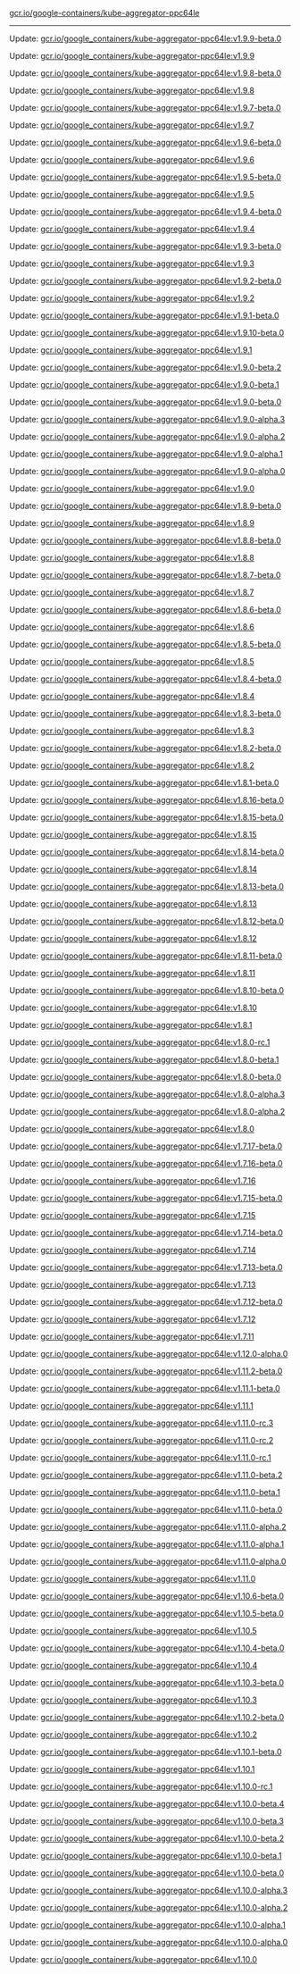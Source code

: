 [gcr.io/google-containers/kube-aggregator-ppc64le](https://hub.docker.com/r/cruse/kube-aggregator-ppc64le/tags/) 

----
Update: [gcr.io/google_containers/kube-aggregator-ppc64le:v1.9.9-beta.0](https://hub.docker.com/r/cruse/kube-aggregator-ppc64le/tags/)

Update: [gcr.io/google_containers/kube-aggregator-ppc64le:v1.9.9](https://hub.docker.com/r/cruse/kube-aggregator-ppc64le/tags/)

Update: [gcr.io/google_containers/kube-aggregator-ppc64le:v1.9.8-beta.0](https://hub.docker.com/r/cruse/kube-aggregator-ppc64le/tags/)

Update: [gcr.io/google_containers/kube-aggregator-ppc64le:v1.9.8](https://hub.docker.com/r/cruse/kube-aggregator-ppc64le/tags/)

Update: [gcr.io/google_containers/kube-aggregator-ppc64le:v1.9.7-beta.0](https://hub.docker.com/r/cruse/kube-aggregator-ppc64le/tags/)

Update: [gcr.io/google_containers/kube-aggregator-ppc64le:v1.9.7](https://hub.docker.com/r/cruse/kube-aggregator-ppc64le/tags/)

Update: [gcr.io/google_containers/kube-aggregator-ppc64le:v1.9.6-beta.0](https://hub.docker.com/r/cruse/kube-aggregator-ppc64le/tags/)

Update: [gcr.io/google_containers/kube-aggregator-ppc64le:v1.9.6](https://hub.docker.com/r/cruse/kube-aggregator-ppc64le/tags/)

Update: [gcr.io/google_containers/kube-aggregator-ppc64le:v1.9.5-beta.0](https://hub.docker.com/r/cruse/kube-aggregator-ppc64le/tags/)

Update: [gcr.io/google_containers/kube-aggregator-ppc64le:v1.9.5](https://hub.docker.com/r/cruse/kube-aggregator-ppc64le/tags/)

Update: [gcr.io/google_containers/kube-aggregator-ppc64le:v1.9.4-beta.0](https://hub.docker.com/r/cruse/kube-aggregator-ppc64le/tags/)

Update: [gcr.io/google_containers/kube-aggregator-ppc64le:v1.9.4](https://hub.docker.com/r/cruse/kube-aggregator-ppc64le/tags/)

Update: [gcr.io/google_containers/kube-aggregator-ppc64le:v1.9.3-beta.0](https://hub.docker.com/r/cruse/kube-aggregator-ppc64le/tags/)

Update: [gcr.io/google_containers/kube-aggregator-ppc64le:v1.9.3](https://hub.docker.com/r/cruse/kube-aggregator-ppc64le/tags/)

Update: [gcr.io/google_containers/kube-aggregator-ppc64le:v1.9.2-beta.0](https://hub.docker.com/r/cruse/kube-aggregator-ppc64le/tags/)

Update: [gcr.io/google_containers/kube-aggregator-ppc64le:v1.9.2](https://hub.docker.com/r/cruse/kube-aggregator-ppc64le/tags/)

Update: [gcr.io/google_containers/kube-aggregator-ppc64le:v1.9.1-beta.0](https://hub.docker.com/r/cruse/kube-aggregator-ppc64le/tags/)

Update: [gcr.io/google_containers/kube-aggregator-ppc64le:v1.9.10-beta.0](https://hub.docker.com/r/cruse/kube-aggregator-ppc64le/tags/)

Update: [gcr.io/google_containers/kube-aggregator-ppc64le:v1.9.1](https://hub.docker.com/r/cruse/kube-aggregator-ppc64le/tags/)

Update: [gcr.io/google_containers/kube-aggregator-ppc64le:v1.9.0-beta.2](https://hub.docker.com/r/cruse/kube-aggregator-ppc64le/tags/)

Update: [gcr.io/google_containers/kube-aggregator-ppc64le:v1.9.0-beta.1](https://hub.docker.com/r/cruse/kube-aggregator-ppc64le/tags/)

Update: [gcr.io/google_containers/kube-aggregator-ppc64le:v1.9.0-beta.0](https://hub.docker.com/r/cruse/kube-aggregator-ppc64le/tags/)

Update: [gcr.io/google_containers/kube-aggregator-ppc64le:v1.9.0-alpha.3](https://hub.docker.com/r/cruse/kube-aggregator-ppc64le/tags/)

Update: [gcr.io/google_containers/kube-aggregator-ppc64le:v1.9.0-alpha.2](https://hub.docker.com/r/cruse/kube-aggregator-ppc64le/tags/)

Update: [gcr.io/google_containers/kube-aggregator-ppc64le:v1.9.0-alpha.1](https://hub.docker.com/r/cruse/kube-aggregator-ppc64le/tags/)

Update: [gcr.io/google_containers/kube-aggregator-ppc64le:v1.9.0-alpha.0](https://hub.docker.com/r/cruse/kube-aggregator-ppc64le/tags/)

Update: [gcr.io/google_containers/kube-aggregator-ppc64le:v1.9.0](https://hub.docker.com/r/cruse/kube-aggregator-ppc64le/tags/)

Update: [gcr.io/google_containers/kube-aggregator-ppc64le:v1.8.9-beta.0](https://hub.docker.com/r/cruse/kube-aggregator-ppc64le/tags/)

Update: [gcr.io/google_containers/kube-aggregator-ppc64le:v1.8.9](https://hub.docker.com/r/cruse/kube-aggregator-ppc64le/tags/)

Update: [gcr.io/google_containers/kube-aggregator-ppc64le:v1.8.8-beta.0](https://hub.docker.com/r/cruse/kube-aggregator-ppc64le/tags/)

Update: [gcr.io/google_containers/kube-aggregator-ppc64le:v1.8.8](https://hub.docker.com/r/cruse/kube-aggregator-ppc64le/tags/)

Update: [gcr.io/google_containers/kube-aggregator-ppc64le:v1.8.7-beta.0](https://hub.docker.com/r/cruse/kube-aggregator-ppc64le/tags/)

Update: [gcr.io/google_containers/kube-aggregator-ppc64le:v1.8.7](https://hub.docker.com/r/cruse/kube-aggregator-ppc64le/tags/)

Update: [gcr.io/google_containers/kube-aggregator-ppc64le:v1.8.6-beta.0](https://hub.docker.com/r/cruse/kube-aggregator-ppc64le/tags/)

Update: [gcr.io/google_containers/kube-aggregator-ppc64le:v1.8.6](https://hub.docker.com/r/cruse/kube-aggregator-ppc64le/tags/)

Update: [gcr.io/google_containers/kube-aggregator-ppc64le:v1.8.5-beta.0](https://hub.docker.com/r/cruse/kube-aggregator-ppc64le/tags/)

Update: [gcr.io/google_containers/kube-aggregator-ppc64le:v1.8.5](https://hub.docker.com/r/cruse/kube-aggregator-ppc64le/tags/)

Update: [gcr.io/google_containers/kube-aggregator-ppc64le:v1.8.4-beta.0](https://hub.docker.com/r/cruse/kube-aggregator-ppc64le/tags/)

Update: [gcr.io/google_containers/kube-aggregator-ppc64le:v1.8.4](https://hub.docker.com/r/cruse/kube-aggregator-ppc64le/tags/)

Update: [gcr.io/google_containers/kube-aggregator-ppc64le:v1.8.3-beta.0](https://hub.docker.com/r/cruse/kube-aggregator-ppc64le/tags/)

Update: [gcr.io/google_containers/kube-aggregator-ppc64le:v1.8.3](https://hub.docker.com/r/cruse/kube-aggregator-ppc64le/tags/)

Update: [gcr.io/google_containers/kube-aggregator-ppc64le:v1.8.2-beta.0](https://hub.docker.com/r/cruse/kube-aggregator-ppc64le/tags/)

Update: [gcr.io/google_containers/kube-aggregator-ppc64le:v1.8.2](https://hub.docker.com/r/cruse/kube-aggregator-ppc64le/tags/)

Update: [gcr.io/google_containers/kube-aggregator-ppc64le:v1.8.1-beta.0](https://hub.docker.com/r/cruse/kube-aggregator-ppc64le/tags/)

Update: [gcr.io/google_containers/kube-aggregator-ppc64le:v1.8.16-beta.0](https://hub.docker.com/r/cruse/kube-aggregator-ppc64le/tags/)

Update: [gcr.io/google_containers/kube-aggregator-ppc64le:v1.8.15-beta.0](https://hub.docker.com/r/cruse/kube-aggregator-ppc64le/tags/)

Update: [gcr.io/google_containers/kube-aggregator-ppc64le:v1.8.15](https://hub.docker.com/r/cruse/kube-aggregator-ppc64le/tags/)

Update: [gcr.io/google_containers/kube-aggregator-ppc64le:v1.8.14-beta.0](https://hub.docker.com/r/cruse/kube-aggregator-ppc64le/tags/)

Update: [gcr.io/google_containers/kube-aggregator-ppc64le:v1.8.14](https://hub.docker.com/r/cruse/kube-aggregator-ppc64le/tags/)

Update: [gcr.io/google_containers/kube-aggregator-ppc64le:v1.8.13-beta.0](https://hub.docker.com/r/cruse/kube-aggregator-ppc64le/tags/)

Update: [gcr.io/google_containers/kube-aggregator-ppc64le:v1.8.13](https://hub.docker.com/r/cruse/kube-aggregator-ppc64le/tags/)

Update: [gcr.io/google_containers/kube-aggregator-ppc64le:v1.8.12-beta.0](https://hub.docker.com/r/cruse/kube-aggregator-ppc64le/tags/)

Update: [gcr.io/google_containers/kube-aggregator-ppc64le:v1.8.12](https://hub.docker.com/r/cruse/kube-aggregator-ppc64le/tags/)

Update: [gcr.io/google_containers/kube-aggregator-ppc64le:v1.8.11-beta.0](https://hub.docker.com/r/cruse/kube-aggregator-ppc64le/tags/)

Update: [gcr.io/google_containers/kube-aggregator-ppc64le:v1.8.11](https://hub.docker.com/r/cruse/kube-aggregator-ppc64le/tags/)

Update: [gcr.io/google_containers/kube-aggregator-ppc64le:v1.8.10-beta.0](https://hub.docker.com/r/cruse/kube-aggregator-ppc64le/tags/)

Update: [gcr.io/google_containers/kube-aggregator-ppc64le:v1.8.10](https://hub.docker.com/r/cruse/kube-aggregator-ppc64le/tags/)

Update: [gcr.io/google_containers/kube-aggregator-ppc64le:v1.8.1](https://hub.docker.com/r/cruse/kube-aggregator-ppc64le/tags/)

Update: [gcr.io/google_containers/kube-aggregator-ppc64le:v1.8.0-rc.1](https://hub.docker.com/r/cruse/kube-aggregator-ppc64le/tags/)

Update: [gcr.io/google_containers/kube-aggregator-ppc64le:v1.8.0-beta.1](https://hub.docker.com/r/cruse/kube-aggregator-ppc64le/tags/)

Update: [gcr.io/google_containers/kube-aggregator-ppc64le:v1.8.0-beta.0](https://hub.docker.com/r/cruse/kube-aggregator-ppc64le/tags/)

Update: [gcr.io/google_containers/kube-aggregator-ppc64le:v1.8.0-alpha.3](https://hub.docker.com/r/cruse/kube-aggregator-ppc64le/tags/)

Update: [gcr.io/google_containers/kube-aggregator-ppc64le:v1.8.0-alpha.2](https://hub.docker.com/r/cruse/kube-aggregator-ppc64le/tags/)

Update: [gcr.io/google_containers/kube-aggregator-ppc64le:v1.8.0](https://hub.docker.com/r/cruse/kube-aggregator-ppc64le/tags/)

Update: [gcr.io/google_containers/kube-aggregator-ppc64le:v1.7.17-beta.0](https://hub.docker.com/r/cruse/kube-aggregator-ppc64le/tags/)

Update: [gcr.io/google_containers/kube-aggregator-ppc64le:v1.7.16-beta.0](https://hub.docker.com/r/cruse/kube-aggregator-ppc64le/tags/)

Update: [gcr.io/google_containers/kube-aggregator-ppc64le:v1.7.16](https://hub.docker.com/r/cruse/kube-aggregator-ppc64le/tags/)

Update: [gcr.io/google_containers/kube-aggregator-ppc64le:v1.7.15-beta.0](https://hub.docker.com/r/cruse/kube-aggregator-ppc64le/tags/)

Update: [gcr.io/google_containers/kube-aggregator-ppc64le:v1.7.15](https://hub.docker.com/r/cruse/kube-aggregator-ppc64le/tags/)

Update: [gcr.io/google_containers/kube-aggregator-ppc64le:v1.7.14-beta.0](https://hub.docker.com/r/cruse/kube-aggregator-ppc64le/tags/)

Update: [gcr.io/google_containers/kube-aggregator-ppc64le:v1.7.14](https://hub.docker.com/r/cruse/kube-aggregator-ppc64le/tags/)

Update: [gcr.io/google_containers/kube-aggregator-ppc64le:v1.7.13-beta.0](https://hub.docker.com/r/cruse/kube-aggregator-ppc64le/tags/)

Update: [gcr.io/google_containers/kube-aggregator-ppc64le:v1.7.13](https://hub.docker.com/r/cruse/kube-aggregator-ppc64le/tags/)

Update: [gcr.io/google_containers/kube-aggregator-ppc64le:v1.7.12-beta.0](https://hub.docker.com/r/cruse/kube-aggregator-ppc64le/tags/)

Update: [gcr.io/google_containers/kube-aggregator-ppc64le:v1.7.12](https://hub.docker.com/r/cruse/kube-aggregator-ppc64le/tags/)

Update: [gcr.io/google_containers/kube-aggregator-ppc64le:v1.7.11](https://hub.docker.com/r/cruse/kube-aggregator-ppc64le/tags/)

Update: [gcr.io/google_containers/kube-aggregator-ppc64le:v1.12.0-alpha.0](https://hub.docker.com/r/cruse/kube-aggregator-ppc64le/tags/)

Update: [gcr.io/google_containers/kube-aggregator-ppc64le:v1.11.2-beta.0](https://hub.docker.com/r/cruse/kube-aggregator-ppc64le/tags/)

Update: [gcr.io/google_containers/kube-aggregator-ppc64le:v1.11.1-beta.0](https://hub.docker.com/r/cruse/kube-aggregator-ppc64le/tags/)

Update: [gcr.io/google_containers/kube-aggregator-ppc64le:v1.11.1](https://hub.docker.com/r/cruse/kube-aggregator-ppc64le/tags/)

Update: [gcr.io/google_containers/kube-aggregator-ppc64le:v1.11.0-rc.3](https://hub.docker.com/r/cruse/kube-aggregator-ppc64le/tags/)

Update: [gcr.io/google_containers/kube-aggregator-ppc64le:v1.11.0-rc.2](https://hub.docker.com/r/cruse/kube-aggregator-ppc64le/tags/)

Update: [gcr.io/google_containers/kube-aggregator-ppc64le:v1.11.0-rc.1](https://hub.docker.com/r/cruse/kube-aggregator-ppc64le/tags/)

Update: [gcr.io/google_containers/kube-aggregator-ppc64le:v1.11.0-beta.2](https://hub.docker.com/r/cruse/kube-aggregator-ppc64le/tags/)

Update: [gcr.io/google_containers/kube-aggregator-ppc64le:v1.11.0-beta.1](https://hub.docker.com/r/cruse/kube-aggregator-ppc64le/tags/)

Update: [gcr.io/google_containers/kube-aggregator-ppc64le:v1.11.0-beta.0](https://hub.docker.com/r/cruse/kube-aggregator-ppc64le/tags/)

Update: [gcr.io/google_containers/kube-aggregator-ppc64le:v1.11.0-alpha.2](https://hub.docker.com/r/cruse/kube-aggregator-ppc64le/tags/)

Update: [gcr.io/google_containers/kube-aggregator-ppc64le:v1.11.0-alpha.1](https://hub.docker.com/r/cruse/kube-aggregator-ppc64le/tags/)

Update: [gcr.io/google_containers/kube-aggregator-ppc64le:v1.11.0-alpha.0](https://hub.docker.com/r/cruse/kube-aggregator-ppc64le/tags/)

Update: [gcr.io/google_containers/kube-aggregator-ppc64le:v1.11.0](https://hub.docker.com/r/cruse/kube-aggregator-ppc64le/tags/)

Update: [gcr.io/google_containers/kube-aggregator-ppc64le:v1.10.6-beta.0](https://hub.docker.com/r/cruse/kube-aggregator-ppc64le/tags/)

Update: [gcr.io/google_containers/kube-aggregator-ppc64le:v1.10.5-beta.0](https://hub.docker.com/r/cruse/kube-aggregator-ppc64le/tags/)

Update: [gcr.io/google_containers/kube-aggregator-ppc64le:v1.10.5](https://hub.docker.com/r/cruse/kube-aggregator-ppc64le/tags/)

Update: [gcr.io/google_containers/kube-aggregator-ppc64le:v1.10.4-beta.0](https://hub.docker.com/r/cruse/kube-aggregator-ppc64le/tags/)

Update: [gcr.io/google_containers/kube-aggregator-ppc64le:v1.10.4](https://hub.docker.com/r/cruse/kube-aggregator-ppc64le/tags/)

Update: [gcr.io/google_containers/kube-aggregator-ppc64le:v1.10.3-beta.0](https://hub.docker.com/r/cruse/kube-aggregator-ppc64le/tags/)

Update: [gcr.io/google_containers/kube-aggregator-ppc64le:v1.10.3](https://hub.docker.com/r/cruse/kube-aggregator-ppc64le/tags/)

Update: [gcr.io/google_containers/kube-aggregator-ppc64le:v1.10.2-beta.0](https://hub.docker.com/r/cruse/kube-aggregator-ppc64le/tags/)

Update: [gcr.io/google_containers/kube-aggregator-ppc64le:v1.10.2](https://hub.docker.com/r/cruse/kube-aggregator-ppc64le/tags/)

Update: [gcr.io/google_containers/kube-aggregator-ppc64le:v1.10.1-beta.0](https://hub.docker.com/r/cruse/kube-aggregator-ppc64le/tags/)

Update: [gcr.io/google_containers/kube-aggregator-ppc64le:v1.10.1](https://hub.docker.com/r/cruse/kube-aggregator-ppc64le/tags/)

Update: [gcr.io/google_containers/kube-aggregator-ppc64le:v1.10.0-rc.1](https://hub.docker.com/r/cruse/kube-aggregator-ppc64le/tags/)

Update: [gcr.io/google_containers/kube-aggregator-ppc64le:v1.10.0-beta.4](https://hub.docker.com/r/cruse/kube-aggregator-ppc64le/tags/)

Update: [gcr.io/google_containers/kube-aggregator-ppc64le:v1.10.0-beta.3](https://hub.docker.com/r/cruse/kube-aggregator-ppc64le/tags/)

Update: [gcr.io/google_containers/kube-aggregator-ppc64le:v1.10.0-beta.2](https://hub.docker.com/r/cruse/kube-aggregator-ppc64le/tags/)

Update: [gcr.io/google_containers/kube-aggregator-ppc64le:v1.10.0-beta.1](https://hub.docker.com/r/cruse/kube-aggregator-ppc64le/tags/)

Update: [gcr.io/google_containers/kube-aggregator-ppc64le:v1.10.0-beta.0](https://hub.docker.com/r/cruse/kube-aggregator-ppc64le/tags/)

Update: [gcr.io/google_containers/kube-aggregator-ppc64le:v1.10.0-alpha.3](https://hub.docker.com/r/cruse/kube-aggregator-ppc64le/tags/)

Update: [gcr.io/google_containers/kube-aggregator-ppc64le:v1.10.0-alpha.2](https://hub.docker.com/r/cruse/kube-aggregator-ppc64le/tags/)

Update: [gcr.io/google_containers/kube-aggregator-ppc64le:v1.10.0-alpha.1](https://hub.docker.com/r/cruse/kube-aggregator-ppc64le/tags/)

Update: [gcr.io/google_containers/kube-aggregator-ppc64le:v1.10.0-alpha.0](https://hub.docker.com/r/cruse/kube-aggregator-ppc64le/tags/)

Update: [gcr.io/google_containers/kube-aggregator-ppc64le:v1.10.0](https://hub.docker.com/r/cruse/kube-aggregator-ppc64le/tags/)

